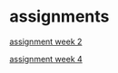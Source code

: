 # assignments

[assignment week 2](https://github.com/saskialuijk/assignments/blob/master/Assignment_week_2.ipynb)

[assignment week 4](https://github.com/saskialuijk/assignments/blob/master/Assignment_week_4%20(1).ipynb)
